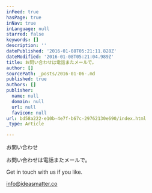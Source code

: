 ```yaml
---
inFeed: true
hasPage: true
inNav: true
inLanguage: null
starred: false
keywords: []
description: ''
datePublished: '2016-01-08T05:21:11.828Z'
dateModified: '2016-01-08T05:21:04.989Z'
title: お問い合わせは電話またメールで。
author: []
sourcePath: _posts/2016-01-06-.md
published: true
authors: []
publisher:
  name: null
  domain: null
  url: null
  favicon: null
url: bd58a222-e10b-4e7f-b67c-29762130e690/index.html
_type: Article

---
```

お問い合わせ

お問い合わせは電話またメールで。

Get in touch with us if you like. 

[info@ideasmatter.co][0]

[0]: info@